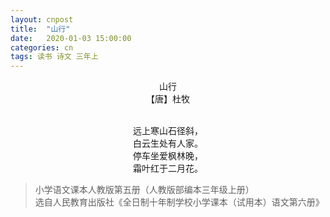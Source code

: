 ```yaml
---
layout: cnpost
title:  "山行"
date:   2020-01-03 15:00:00
categories: cn
tags: 读书 诗文 三年上
---
```


<center>
山行<br>
【唐】杜牧<br>
<br>

远上寒山石径斜，<br>
白云生处有人家。<br>
停车坐爱枫林晚，<br>
霜叶红于二月花。
</center>




>小学语文课本人教版第五册（人教版部编本三年级上册）<br>
>选自人民教育出版社《全日制十年制学校小学课本（试用本）语文第六册》